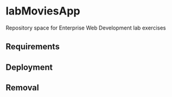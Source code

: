 # labMoviesApp

Repository space for Enterprise Web Development lab exercises

## Requirements

## Deployment

## Removal